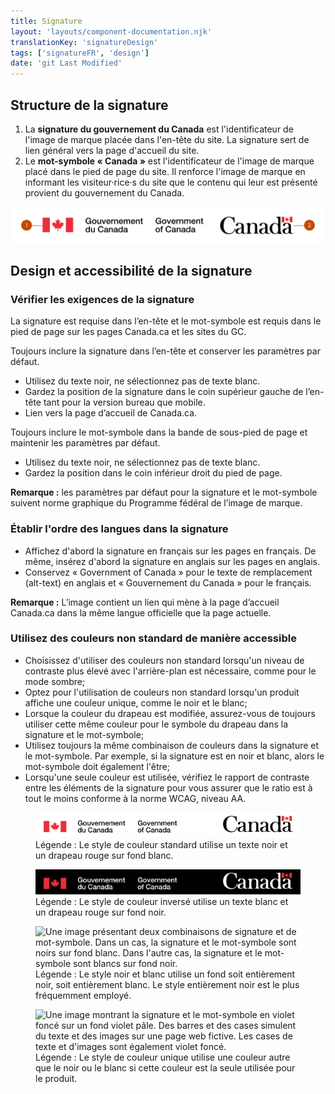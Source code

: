 ```yaml
---
title: Signature
layout: 'layouts/component-documentation.njk'
translationKey: 'signatureDesign'
tags: ['signatureFR', 'design']
date: 'git Last Modified'
---
```


## Structure de la signature

<ol class="anatomy-list">
  <li>La <strong>signature du gouvernement du Canada</strong> est l'identificateur de l'image de marque placée dans l'<gcds-link href="{{ links.header }}">en-tête</gcds-link> du site. La signature sert de lien général vers la page d'accueil du site.</li>
  <li>Le <strong>mot-symbole «&nbsp;Canada&nbsp;»</strong> est l'identificateur de l'image de marque placé dans le <gcds-link href="{{ links.footer }}">pied de page</gcds-link> du site. Il renforce l'image de marque en informant les visiteur·rice·s du site que le contenu qui leur est présenté provient du gouvernement du Canada.</li>
</ol>

<img class="b-sm b-default p-300" src="/images/fr/components/anatomy/gcds-signature-anatomy-fr.svg" alt="Signature avec les étiquettes « Signature du gouvernement du Canada » et « Mot-symbole Canada ». Chaque élément du composant est identifié à l’aide d’un chiffre.]" />

## Design et accessibilité de la signature

### Vérifier les exigences de la signature

La signature est requise dans l’en-tête et le mot-symbole est requis dans le pied de page sur les pages Canada.ca et les sites du GC.

<gcds-details details-title="Éléments requis sur Canada.ca" class="mb-300">
  <gcds-text>Toujours inclure la signature dans l’en-tête et conserver les paramètres par défaut.</gcds-text>
  <div>
    <ul class="list-disc mb-300">
      <li>Utilisez du texte noir, ne sélectionnez pas de texte blanc.</li>
      <li>Gardez la position de la signature dans le coin supérieur gauche de l’en-tête tant pour la version bureau que mobile.</li>
      <li>Lien vers la page d’accueil de Canada.ca.</li>
    </ul>
  </div>
  <gcds-text>Toujours inclure le mot-symbole dans la bande de sous-pied de page et maintenir les paramètres par défaut.</gcds-text>
  <div>
    <ul class="list-disc mb-300">
      <li>Utilisez du texte noir, ne sélectionnez pas de texte blanc.</li>
      <li>Gardez la position dans le coin inférieur droit du pied de page.</li>
    </ul>
  </div>
  <gcds-text margin-bottom="0"><strong>Remarque :</strong> les paramètres par défaut pour la signature et le mot-symbole suivent <gcds-link href="https://www.canada.ca/fr/secretariat-conseil-tresor/services/communications-gouvernementales/norme-graphique.html" external>norme graphique du Programme fédéral de l’image de marque</gcds-link>.</gcds-text>
</gcds-details>

### Établir l'ordre des langues dans la signature

- Affichez d'abord la signature en français sur les pages en français. De même, insérez d'abord la signature en anglais sur les pages en anglais.
- Conservez «&nbsp;Government of Canada&nbsp;» pour le texte de remplacement (alt-text) en anglais et «&nbsp;Gouvernement du Canada&nbsp;» pour le français.

**Remarque :** L’image contient un lien qui mène à la page d’accueil Canada.ca dans la même langue officielle que la page actuelle.

### Utilisez des couleurs non standard de manière accessible

- Choisissez d'utiliser des couleurs non standard lorsqu'un niveau de contraste plus élevé avec l'arrière-plan est nécessaire, comme pour le mode sombre;
- Optez pour l'utilisation de couleurs non standard lorsqu'un produit affiche une couleur unique, comme le noir et le blanc;
- Lorsque la couleur du drapeau est modifiée, assurez-vous de toujours utiliser cette même couleur pour le symbole du drapeau dans la signature et le mot-symbole;
- Utilisez toujours la même combinaison de couleurs dans la signature et le mot-symbole. Par exemple, si la signature est en noir et blanc, alors le mot-symbole doit également l'être;
- Lorsqu'une seule couleur est utilisée, vérifiez le rapport de contraste entre les éléments de la signature pour vous assurer que le ratio est à tout le moins conforme à la norme WCAG, niveau AA.

<figure class="mb-600">
  <img class="b-sm b-default p-300 mb-100" src="/images/fr/components/example/example-signature-side-by-side-fr.svg" alt="Une image représentant les deux versions de la signature. La signature se trouve à gauche et le mot-symbole est placé à droite." />
  <figcaption>Légende : Le style de couleur standard utilise un texte noir et un drapeau rouge sur fond blanc.</figcaption>
</figure>

<figure class="mb-600">
  <img class="b-sm b-default p-300 mb-100" src="/images/fr/components/example/example-signature-side-by-side-reversed-fr.svg" alt="Une image représentant les deux versions de la signature. La signature se trouve à gauche et le mot-symbole est placé à droite. Cette version utilise du texte blanc sur un fond noir." />
  <figcaption>Légende : Le style de couleur inversé utilise un texte blanc et un drapeau rouge sur fond noir.</figcaption>
</figure>

<figure class="mb-600">
  <img class="b-sm b-default p-300 mb-100" src="/images/fr/components/example/example-signature-bw-fr.svg" alt="Une image présentant deux combinaisons de signature et de mot-symbole. Dans un cas, la signature et le mot-symbole sont noirs sur fond blanc. Dans l'autre cas, la signature et le mot-symbole sont blancs sur fond noir." />
  <figcaption>Légende : Le style noir et blanc utilise un fond soit entièrement noir, soit entièrement blanc. Le style entièrement noir est le plus fréquemment employé.</figcaption>
</figure>

<figure class="mb-600">
  <img class="b-sm b-default p-300 mb-100" src="/images/fr/components/example/example-signature-single-colour-style-fr.svg" alt="Une image montrant la signature et le mot-symbole en violet foncé sur un fond violet pâle. Des barres et des cases simulent du texte et des images sur une page web fictive. Les cases de texte et d'images sont également violet foncé." />
  <figcaption>Légende : Le style de couleur unique utilise une couleur autre que le noir ou le blanc si cette couleur est la seule utilisée pour le produit.</figcaption>
</figure>
